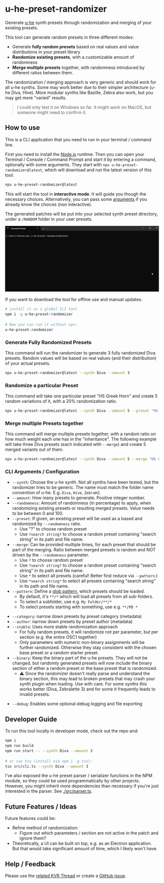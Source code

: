 # u-he-preset-randomizer

Generate [u-he](https://u-he.com/) synth presets through randomization and merging of your existing presets.

This tool can generate random presets in three different modes:
* Generate **fully random presets** based on real values and value distributions in your preset library
* **Randomize existing presets**, with a customizable amount of randomness
* **Merge multiple presets** together, with randomness introduced by different ratios between them.

The randomization / merging approach is very generic and should work for all u-he synths.
Some may work better due to their simpler architecture (u-he Diva, Hive). 
More modular synths like Bazille, Zebra also work, but you may get more "varied" results.
 
> I could only test it on Windows so far. It might work on MacOS, but someone might need to confirm it.

## How to use

This is a CLI application that you need to run in your terminal / command line.

First you need to install the [Node.js](https://nodejs.org/en) runtime.
Then you can open your Terminal / Console / Command Prompt and start it by entering a command, optionally with some arguments.
They start with `npx u-he-preset-randomizer@latest`, which will download and run the latest version of this tool:

```sh
npx u-he-preset-randomizer@latest
```

This will start the tool in **interactive mode**. It will guide you though the necessary choices.
Alternatively, you can pass some [arguments](#cli-arguments--configuration) if you already know the choices (non interactive).

The generated patches will be put into your selected synth preset directory, under a `/RANDOM` folder in your user presets.

![GIF Recording](./assets/u-he-preset-randomizer.gif)

If you want to download the tool for offline use and manual updates:

```sh
# install it as a global CLI tool
npm i -g u-he-preset-randomizer

# Now you can run it without npx:
u-he-preset-randomizer
```

### Generate Fully Randomized Presets

This command will run the randomizer to generate 3 fully randomized Diva presets.
Random values will be based on real values (and their distribution) of your actual presets. 

```sh
npx u-he-preset-randomizer@latest --synth Diva --amount 3
```

### Randomize a particular Preset

This command will take one particular preset "HS Greek Horn" and create 5 random variations of it, with a 20% randomization ratio.

```sh
npx u-he-preset-randomizer@latest --synth Diva --amount 5 --preset "HS Greek Horn" --randomness 20
```

### Merge multiple Presets together

This command will merge multiple presets together, with a random ratio on how much weight each one has in the "inheritance". 
The following example will take three Diva presets (each indicated with `--merge`) and create 5 merged variants out of them.

```bash
npx u-he-preset-randomizer@latest --synth Diva --amount 5 --merge "HS Greek Horn" --merge "HS Strumpet" --merge "HS Baroqualog"
```

### CLI Arguments / Configuration

* `--synth`: Choose the u-he synth. Not all synths have been tested, but the randomizer tries to be generic. The name must match the folder name convention of u-he. E.g. `Diva`, `Hive`, `ZebraHZ`.
* `--amount`: How many presets to generate. Positive integer number.
* `--randomness`: Amount of randomness (in percentage) to apply, when randomizing existing presets or resulting merged presets. Value needs to be between 0 and 100.
* `--preset`: If given, an existing preset will be used as a based and randomized by `--randomness` ratio.
  * Use "?" to choose random preset
  * Use `?search string?` to choose a random preset containing "search string" in its path and file name.
* `--merge`: Can be provided multiple times, for each preset that should be part of the merging. Ratio between merged presets is random and NOT driven by the `--randomness` parameter.
  * Use `?` to choose random preset
  * Use `?search string?` to choose a random preset containing "search string" in its path and file name.
  * Use `*` to select all presets (careful! Better first reduce via `--pattern`.)
  * Use `*search string*` to select all presets containing "search string" in its path and file name.
* `--pattern`: Define a [glob pattern](https://code.visualstudio.com/docs/editor/glob-patterns), which presets should be loaded. 
  * By default, it's `**/*` which will load all presets from all sub-folders.
  * To select a subfolder, use e.g. `My Folder/**/*`
  * To select presets starting with something, use e.g. `**/PD *`
- `--category`: narrow down presets by preset category (metadata)
- `--author`: narrow down presets by preset author (metadata)
- `--stable`: Uses more stable randomization approach
  * For fully random presets, it will randomize not per parameter, but per section (e.g. the entire OSC1 together)
  * Only parameters with numeric non-binary assignments will be further randomized. Otherwise they stay consistent with the chosen base preset or a random starter preset.
- `--binary`: Keep the binary part of the u-he presets. They will not be changed, but randomly generated presets will now include the binary section of either a random preset or the base preset that is randomized.
  * ⚠ Since the randomizer doesn't really parse and understand the binary section, this may lead to broken presets that may crash your synth plugin when loading. Use with care. For some synths this works better (Diva, Zebralette 3) and for some it frequently leads to invalid presets.
* `--debug`: Enables some optional debug logging and file exporting

## Developer Guide

To run this tool locally in developer mode, check out the repo and:

```sh
npm i
npm run build
npm run start -- --synth Diva --amount 3

# or use tsx (install via npm i -g tsx):
tsx src/cli.ts --synth Diva --amount 3
```

I've also exposed the u-he preset parser / serializer functions in the NPM module, so they could be used programmatically by other projects. However, you might inherit more dependencies than necessary if you're just interested in the parser. See [./src/parser.ts](./src/parser.ts).

## Future Features / Ideas

Future features could be:

* Refine method of randomization:
  * Figure out which parameters / section are not active in the patch and ignore them?
* Theoretically, a UI can be built on top, e.g. as an Electron application. But that would take significant amount of time, which I likely won't have.

## Help / Feedback

Please use the [related KVR Thread](https://www.kvraudio.com/forum/viewtopic.php?p=8898478) or create a [GitHub issue](https://github.com/Fannon/u-he-preset-randomizer/issues).
